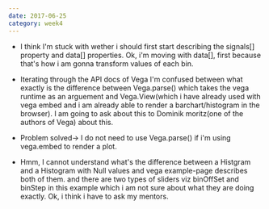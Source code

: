 ```yaml
---
date: 2017-06-25
category: week4
---
```

* I think I'm stuck with wether i should first start describing the signals[] property and data[] properties. Ok, i'm moving with data[], first because that's how i am gonna transform values of each bin. 

* Iterating through the API docs of Vega I'm confused between what exactly is the difference between Vega.parse() which takes the vega runtime as an arguement and Vega.View(which i have already used with vega embed and i am already able to render a barchart/histogram in the browser). I am going to ask about this to <a src="https://github.com/domoritz"> Dominik moritz(one of the authors of Vega)</a> about this.

* Problem solved-> I do not need to use Vega.parse() if i'm using vega.embed to render a plot. 

* Hmm, I cannot understand what's the difference between a Histgram and a Histogram with Null values and vega example-page describes both of them. and there are two types of sliders viz binOffSet and binStep in this example which i am not sure about what they are doing exactly. Ok, i think i have to ask my mentors.
